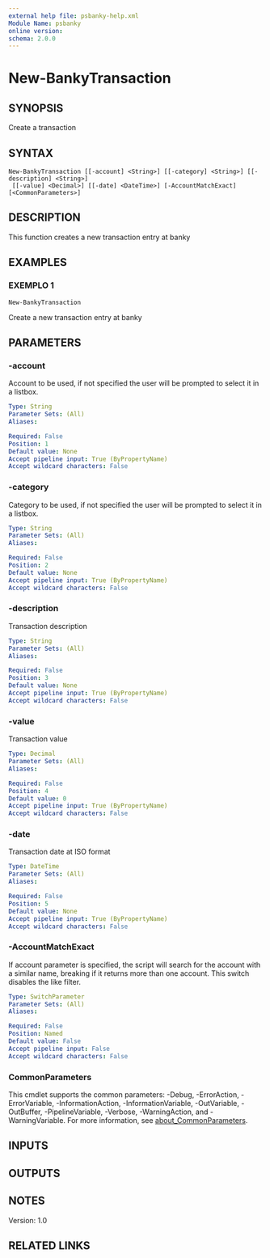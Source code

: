 ```yaml
---
external help file: psbanky-help.xml
Module Name: psbanky
online version:
schema: 2.0.0
---
```


# New-BankyTransaction

## SYNOPSIS

Create a transaction

## SYNTAX

```
New-BankyTransaction [[-account] <String>] [[-category] <String>] [[-description] <String>]
 [[-value] <Decimal>] [[-date] <DateTime>] [-AccountMatchExact] [<CommonParameters>]
```

## DESCRIPTION

This function creates a new transaction entry at banky

## EXAMPLES

### EXEMPLO 1

```
New-BankyTransaction
```

Create a new transaction entry at banky

## PARAMETERS

### -account

Account to be used, if not specified the user will be prompted to select it in a listbox.

```yaml
Type: String
Parameter Sets: (All)
Aliases:

Required: False
Position: 1
Default value: None
Accept pipeline input: True (ByPropertyName)
Accept wildcard characters: False
```

### -category

Category to be used, if not specified the user will be prompted to select it in a listbox.

```yaml
Type: String
Parameter Sets: (All)
Aliases:

Required: False
Position: 2
Default value: None
Accept pipeline input: True (ByPropertyName)
Accept wildcard characters: False
```

### -description

Transaction description

```yaml
Type: String
Parameter Sets: (All)
Aliases:

Required: False
Position: 3
Default value: None
Accept pipeline input: True (ByPropertyName)
Accept wildcard characters: False
```

### -value

Transaction value

```yaml
Type: Decimal
Parameter Sets: (All)
Aliases:

Required: False
Position: 4
Default value: 0
Accept pipeline input: True (ByPropertyName)
Accept wildcard characters: False
```

### -date

Transaction date at ISO format

```yaml
Type: DateTime
Parameter Sets: (All)
Aliases:

Required: False
Position: 5
Default value: None
Accept pipeline input: True (ByPropertyName)
Accept wildcard characters: False
```

### -AccountMatchExact

If account parameter is specified, the script will search for the account with a similar name, breaking if it returns more than one account.
This switch disables the like filter.

```yaml
Type: SwitchParameter
Parameter Sets: (All)
Aliases:

Required: False
Position: Named
Default value: False
Accept pipeline input: False
Accept wildcard characters: False
```

### CommonParameters
This cmdlet supports the common parameters: -Debug, -ErrorAction, -ErrorVariable, -InformationAction, -InformationVariable, -OutVariable, -OutBuffer, -PipelineVariable, -Verbose, -WarningAction, and -WarningVariable. For more information, see [about_CommonParameters](http://go.microsoft.com/fwlink/?LinkID=113216).

## INPUTS

## OUTPUTS

## NOTES

Version: 1.0

## RELATED LINKS

